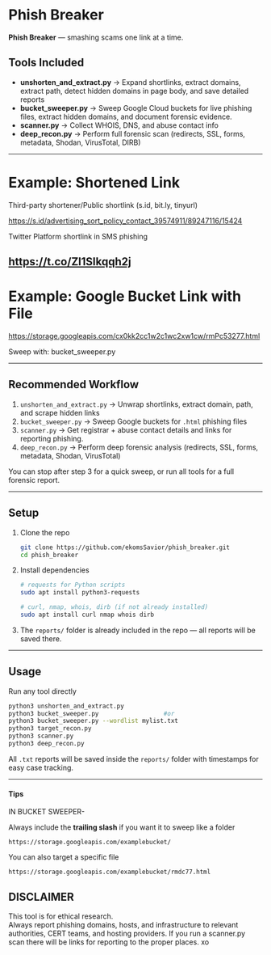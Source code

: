 # Phish Breaker

**Phish Breaker** — smashing scams one link at a time.

## Tools Included

- **unshorten_and_extract.py** → Expand shortlinks, extract domains, extract path, detect hidden domains in page body, and save detailed reports  
- **bucket_sweeper.py** → Sweep Google Cloud buckets for live phishing files, extract hidden domains, and document forensic evidence.  
- **scanner.py** → Collect WHOIS, DNS, and abuse contact info  
- **deep_recon.py** → Perform full forensic scan (redirects, SSL, forms, metadata, Shodan, VirusTotal, DIRB)

---

#  Example: Shortened Link

Third-party shortener/Public shortlink (s.id, bit.ly, tinyurl)

https://s.id/advertising_sort_policy_contact_39574911/89247116/15424
 
Twitter Platform shortlink in SMS phishing

https://t.co/Zl1SIkqqh2j
---

#  Example: Google Bucket Link with File

https://storage.googleapis.com/cx0kk2cc1w2c1wc2xw1cw/rmPc53277.html

 Sweep with: bucket_sweeper.py


---

##  Recommended Workflow

1. `unshorten_and_extract.py` → Unwrap shortlinks, extract domain, path, and scrape hidden links  
2. `bucket_sweeper.py` → Sweep Google buckets for `.html` phishing files  
3. `scanner.py` → Get registrar + abuse contact details and links for reporting phishing. 
4. `deep_recon.py` → Perform deep forensic analysis (redirects, SSL, forms, metadata, Shodan, VirusTotal)

You can stop after step 3 for a quick sweep, or run all tools for a full forensic report.

---

## Setup

1. Clone the repo
   ```bash
   git clone https://github.com/ekomsSavior/phish_breaker.git
   cd phish_breaker
   ```

2. Install dependencies 
   ```bash
   # requests for Python scripts
   sudo apt install python3-requests

   # curl, nmap, whois, dirb (if not already installed)
   sudo apt install curl nmap whois dirb
   ```

3. The `reports/` folder is already included in the repo — all reports will be saved there.

---

##  Usage

Run any tool directly
```bash
python3 unshorten_and_extract.py
python3 bucket_sweeper.py                  #or
python3 bucket_sweeper.py --wordlist mylist.txt
python3 target_recon.py
python3 scanner.py
python3 deep_recon.py
```

All `.txt` reports will be saved inside the `reports/` folder with timestamps for easy case tracking.

---
#### Tips

IN BUCKET SWEEPER-

 Always include the **trailing slash** if you want it to sweep like a folder
```
https://storage.googleapis.com/examplebucket/
```

You can also target a specific file
```
https://storage.googleapis.com/examplebucket/rmdc77.html
```

## DISCLAIMER 

This tool is for ethical research.    
Always report phishing domains, hosts, and infrastructure to relevant authorities, CERT teams, and hosting providers.
If you run a scanner.py scan there will be links for reporting to the proper places. xo



